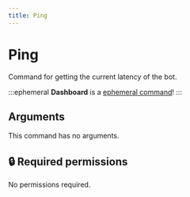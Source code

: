 ```yaml
---
title: Ping
---
```

# Ping

Command for getting the current latency of the bot.

:::ephemeral
**Dashboard** is a [ephemeral command](/misc/info/ephemeral)!
:::

## Arguments

This command has no arguments.

## 🔒 Required permissions

No permissions required.